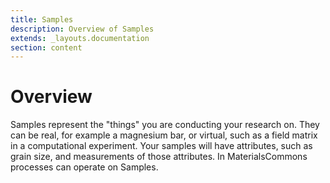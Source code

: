```yaml
---
title: Samples
description: Overview of Samples
extends: _layouts.documentation
section: content
---
```


# Overview
Samples represent the "things" you are conducting your research on. They can be real, for example a magnesium bar,
or virtual, such as a field matrix in a computational experiment. Your samples will have attributes, such as grain
size, and measurements of those attributes. In MaterialsCommons processes can operate on Samples.